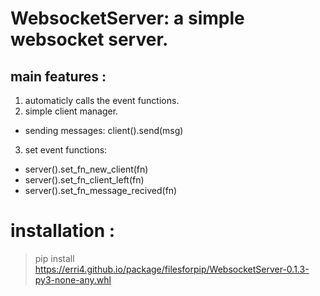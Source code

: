 # WebsocketServer: a simple websocket server.
## main features :
1. automaticly calls the event functions.
2. simple client manager.
- sending messages: client().send(msg)
3. set event functions:
- server().set_fn_new_client(fn)
- server().set_fn_client_left(fn)
- server().set_fn_message_recived(fn)

# installation :
> pip install https://erri4.github.io/package/filesforpip/WebsocketServer-0.1.3-py3-none-any.whl